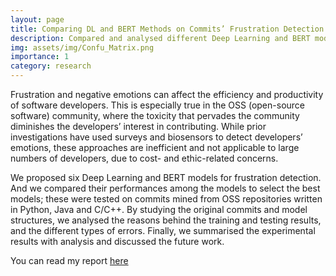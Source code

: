 ```yaml
---
layout: page
title: Comparing DL and BERT Methods on Commits’ Frustration Detection
description: Compared and analysed different Deep Learning and BERT models for frustration detection
img: assets/img/Confu_Matrix.png
importance: 1
category: research
---
```


Frustration and negative emotions can affect the efficiency and productivity of software developers. This is especially true in the OSS (open-source software) community, where the toxicity that pervades the community diminishes the developers’ interest in
contributing. While prior investigations have used surveys and biosensors to detect developers’ emotions, these approaches are inefficient and not applicable to large numbers of developers, due to cost- and ethic-related concerns. 

We proposed six Deep Learning and BERT models for frustration detection. And we compared their performances among the models to select the best models; these were tested on commits mined from OSS repositories written in Python, Java and C/C++. By studying the original commits and model structures, we analysed the reasons behind the training and testing results, and the different types of errors. Finally, we summarised the experimental results with analysis and discussed the future work.

You can read my report [here](https://drive.google.com/file/d/1Qi_HMFji602KSxk0rhJqvtjI-ql42jR7/view?usp=sharing)


<!-- - Review & Perspective
  - Acc. Chem. Res., 2020, 53, 2, 447-458. [[HTML]](https://pubs.acs.org/doi/abs/10.1021/acs.accounts.9b00531) [[PDF]](https://zishengz.github.io/assets/pdf/papers/2020accounts.pdf)
  - Chem. Sci., 2022, 13, 27, 8003-8016. [[HTML]](https://doi.org/10.1039/D2SC01367C) [[PDF]](https://zishengz.github.io/assets/pdf/papers/2022chemsci.pdf)
- Thermal Catalysis
  - J. Phys. Chem. Lett. 2018, 10, 1, 20–25. [[HTML]](https://pubs.acs.org/doi/abs/10.1021/acs.jpclett.8b03373) [[PDF]](https://zishengz.github.io/assets/pdf/papers/2018jpcl.pdf)
  - Angew. Chem., Int. Ed., 2020, 59, 38, 16527–16535. [[HTML]](https://onlinelibrary.wiley.com/doi/abs/10.1002/anie.202003695) [[PDF]](https://zishengz.github.io/assets/pdf/papers/2020acie.pdf)
  - ACS Catal., 2023, 13, 2, 1533–1544. [[HTML]](https://pubs.acs.org/doi/abs/10.1021/acscatal.2c05634) [[PDF]](https://zishengz.github.io/assets/pdf/papers/2023acscatal.pdf)
- Electrocatalysis
  - ACS Catal., 2020, 10, 23, 13867-13877. [[HTML]](https://pubs.acs.org/doi/abs/10.1021/acscatal.0c03410) [[PDF]](https://zishengz.github.io/assets/pdf/papers/2020acscatal.pdf)
  - ChemCatChem, 2022, 14, 15, e202200345. [[HTML]](https://doi.org/10.1002/cctc.202200345) [[PDF]](https://zishengz.github.io/assets/pdf/papers/2022chemcatchem.pdf)
  - J. Am. Chem. Soc., 2022, 144, 42, 19284–19293. [[HTML]](https://pubs.acs.org/doi/10.1021/jacs.2c06188) [[PDF]](https://zishengz.github.io/assets/pdf/papers/2022jacs.pdf)
  - ACS Catal. 2022, 12, 23, 14517–14526. [[HTML]](https://pubs.acs.org/doi/abs/10.1021/acscatal.2c04643) [[PDF]](https://zishengz.github.io/assets/pdf/papers/2022acscatal_3.pdf)
  - Preprint on size-dependent HER reactivity of Pt clusters. [[ChemRxiv]](http://doi.org/10.26434/chemrxiv-2022-ssh9n) -->
